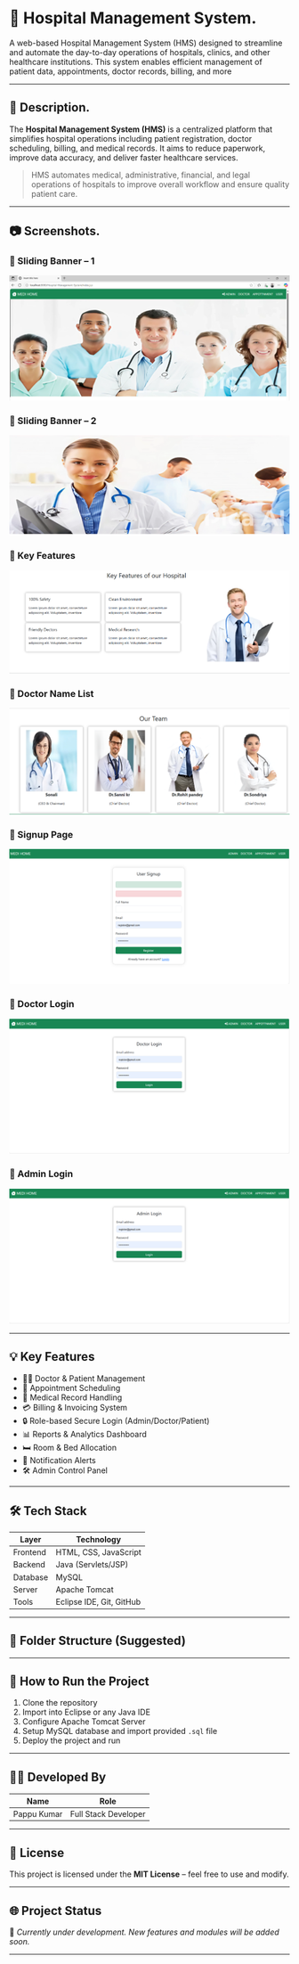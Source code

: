 # 🏥 Hospital Management System.

A web-based Hospital Management System (HMS) designed to streamline and automate the day-to-day operations of hospitals, clinics, and other healthcare institutions. This system enables efficient management of patient data, appointments, doctor records, billing, and more

---

## 📌 Description.

The **Hospital Management System (HMS)** is a centralized platform that simplifies hospital operations including patient registration, doctor scheduling, billing, and medical records. It aims to reduce paperwork, improve data accuracy, and deliver faster healthcare services.

> HMS automates medical, administrative, financial, and legal operations of hospitals to improve overall workflow and ensure quality patient care.

---

## 📷 Screenshots.

### 🔹 Sliding Banner – 1
![Slide 1](https://github.com/pappukumar35/Hospital-Management-System/blob/af57ca17a4447fb4a9c867a9fe08f6933b1dc953/slide%201.png?raw=true)

### 🔹 Sliding Banner – 2
![Slide 2](https://github.com/pappukumar35/Hospital-Management-System/blob/af57ca17a4447fb4a9c867a9fe08f6933b1dc953/slide%202.png?raw=true)

### 🔹 Key Features
![Key Features](https://github.com/pappukumar35/Hospital-Management-System/blob/af57ca17a4447fb4a9c867a9fe08f6933b1dc953/keyFeature.png?raw=true)

### 🔹 Doctor Name List
![Doctor Name](https://github.com/pappukumar35/Hospital-Management-System/blob/af57ca17a4447fb4a9c867a9fe08f6933b1dc953/doctor%20name.png?raw=true)

### 🔹 Signup Page
![Signup Page](https://github.com/pappukumar35/Hospital-Management-System/blob/af57ca17a4447fb4a9c867a9fe08f6933b1dc953/Signup%20page.png?raw=true)

### 🔹 Doctor Login
![Doctor Login](https://github.com/pappukumar35/Hospital-Management-System/blob/af57ca17a4447fb4a9c867a9fe08f6933b1dc953/Doctor%20Login.png?raw=true)

### 🔹 Admin Login
![Admin Login](https://github.com/pappukumar35/Hospital-Management-System/blob/af57ca17a4447fb4a9c867a9fe08f6933b1dc953/Admin%20Login.png?raw=true)

---

## 💡 Key Features

- 🧑‍⚕️ Doctor & Patient Management  
- 📅 Appointment Scheduling  
- 💊 Medical Record Handling  
- 💳 Billing & Invoicing System  
- 🔒 Role-based Secure Login (Admin/Doctor/Patient)  
- 📊 Reports & Analytics Dashboard  
- 🛏️ Room & Bed Allocation  
- 🔔 Notification Alerts  
- 🛠️ Admin Control Panel  

---

## 🛠️ Tech Stack

| Layer       | Technology               |
|-------------|---------------------------|
| Frontend    | HTML, CSS, JavaScript     |
| Backend     | Java (Servlets/JSP)       |
| Database    | MySQL                     |
| Server      | Apache Tomcat             |
| Tools       | Eclipse IDE, Git, GitHub  |

---

## 📁 Folder Structure (Suggested)


---

## 🚀 How to Run the Project

1. Clone the repository  
2. Import into Eclipse or any Java IDE  
3. Configure Apache Tomcat Server  
4. Setup MySQL database and import provided `.sql` file  
5. Deploy the project and run

---

## 🙋‍♂️ Developed By

| Name         | Role                   |
|--------------|------------------------|
| Pappu Kumar  | Full Stack Developer   |

---

## 📄 License

This project is licensed under the **MIT License** – feel free to use and modify.

---

## 🌐 Project Status

🚧 *Currently under development. New features and modules will be added soon.*

---

